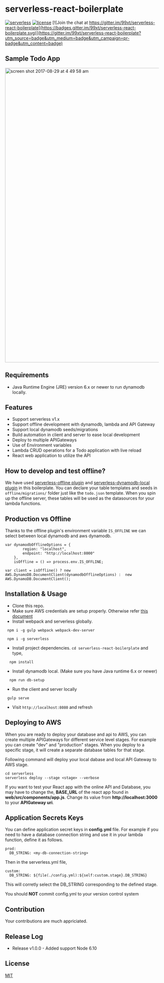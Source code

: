 serverless-react-boilerplate
============================

[![serverless](http://public.serverless.com/badges/v3.svg)](http://www.serverless.com)
[![license](https://img.shields.io/npm/l/serverless-dynamodb-local.svg)](https://opensource.org/licenses/MIT)
[![Join the chat at https://gitter.im/99xt/serverless-react-boilerplate](https://badges.gitter.im/99xt/serverless-react-boilerplate.svg)](https://gitter.im/99xt/serverless-react-boilerplate?utm_source=badge&utm_medium=badge&utm_campaign=pr-badge&utm_content=badge)

## Sample Todo App
<img width="964" alt="screen shot 2017-08-29 at 4 49 58 am" src="https://user-images.githubusercontent.com/2338919/29805880-e14eb17c-8ca9-11e7-9b3d-a171238e880c.png">

## Requirements
* Java Runtime Engine (JRE) version 6.x or newer to run dynamodb locally.

## Features
* Support serverless v1.x
* Support offline development with dynamodb, lambda and API Gateway
* Support local dynamodb seeds/migrations
* Build automation in client and server to ease local development
* Deploy to multiple APIGateways
* Use of Environment variables 
* Lambda CRUD operations for a Todo application with live reload
* React web application to utilize the API


## How to develop and test offline?
We have used [serverless-offline plugin](https://github.com/dherault/serverless-offline) and [serverless-dynamodb-local plugin](https://github.com/99xt/serverless-dynamodb-local) in this boilerplate. You can declare your table templates and seeds in `offline/migrations/` folder just like the `todo.json` template. When you spin up the offline server, these tables will be used as the datasources for your lambda functions.

## Production vs Offline
Thanks to the offline plugin's environment variable `IS_OFFLINE` we can select between local dynamodb and aws dynamodb. 
```
var dynamodbOfflineOptions = {
        region: "localhost",
        endpoint: "http://localhost:8000"
    },
    isOffline = () => process.env.IS_OFFLINE;

var client = isOffline() ? new AWS.DynamoDB.DocumentClient(dynamodbOfflineOptions) :  new AWS.DynamoDB.DocumentClient();
```

## Installation & Usage
* Clone this repo.
* Make sure AWS credentials are setup properly. Otherwise refer [this document](https://github.com/serverless/serverless/blob/master/docs/02-providers/aws/01-setup.md)
* Install webpack and serverless globally.
```
 npm i -g gulp webpack webpack-dev-server
 
 npm i -g serverless
 ```
* Install project dependencies. `cd serverless-react-boilerplate` and type,
```
  npm install 
```
* Install dynamodb local. (Make sure you have Java runtime 6.x or newer)
```
  npm run db-setup
```
* Run the client and server locally
```
 gulp serve
```
* Visit `http://localhost:8080` and refresh

## Deploying to AWS
When you are ready to deploy your database and api to AWS, you can create multiple 
APIGateways for different service level stages. For example you can create "dev" and "production" stages.
When you deploy to a specific stage, it will create a separate database tables for that stage.

Following command will deploy your local dabase and local API Gateway to AWS stage.
```
cd serverless
serverless deploy --stage <stage> --verbose
```

If you want to test your React app with the online API and Database, you may have to change the, **BASE_URL** of the react app
found in **web/src/components/app.js**. Change its value from **http://localhost:3000** to your **APIGateway uri**.

## Application Secrets Keys
You can define application secret keys in **config.yml** file. For example if you need to have a database 
connection string and use it in your lambda function, define it as follows.

```
prod:
  DB_STRING: <my-db-connection-string>
```

Then in the serverless.yml file, 
```
custom:
  DB_STRING: ${file(./config.yml):${self:custom.stage}.DB_STRING}
```
This will corretly select the DB_STRING corresponding to the defined stage.

You should **NOT** commit config.yml to your version control system 

## Contribution
Your contributions are much appriciated. 

## Release Log
* Release v1.0.0 - Added support Node 6.10


## License
  [MIT](LICENSE)
